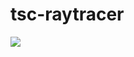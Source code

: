 # tsc-raytracer
<img src="http://cdn-ak.f.st-hatena.com/images/fotolife/t/tyoshikawa1106/20160428/20160428172720.png" />
